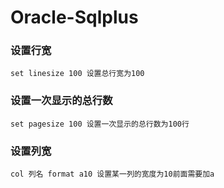 # Oracle-Sqlplus
### 设置行宽
    set linesize 100 设置总行宽为100
### 设置一次显示的总行数
    set pagesize 100 设置一次显示的总行数为100行
### 设置列宽
    col 列名 format a10 设置某一列的宽度为10前面需要加a